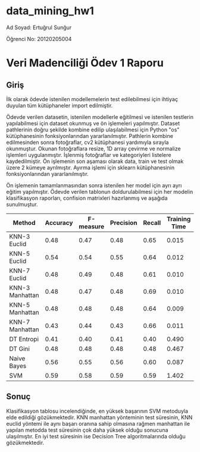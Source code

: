 # data_mining_hw1
Ad Soyad: Ertuğrul Sunğur

Öğrenci No: 20120205004

# Veri Madenciliği Ödev 1 Raporu

## **Giriş**

İlk olarak ödevde istenilen modellemelerin test edilebilmesi için ihtiyaç duyulan tüm kütüphaneler import edilmiştir.

Ödevde verilen datasetin, istenilen modellerle eğitilmesi ve istenilen testlerin yapılabilmesi için dataset okunmuş ve ön işlemeleri yapılmıştır. Dataset pathlerinin doğru şekilde kombine edilip ulaşılabilmesi için Python "os" kütüphanesinin fonksiyonlarından yararlanılmıştır. Pathlerin kombine edilmesinden sonra fotoğraflar, cv2 kütüphanesi yardımıyla sırayla okunmuştur. Okunan fotoğraflara resize, 1D array çevirme ve normalize işlemleri uygulanmıştır. İşlenmiş fotoğraflar ve kategoriyleri listelere kaydedilmiştir. Ön işlemenin son aşaması olarak data, train ve test olmak üzere 2 kümeye ayrılmıştır. Ayırma işlemi için sklearn kütüphanesinin fonksiyonlarından yararlanılmıştır.

Ön işlemenin tamamlanmasından sonra istenilen her model için ayrı ayrı eğitim yapılmıştır. Ödevde verilen tablonun doldurulabilmesi için her modelin klasifikasyon raporları, confision matrixleri hazırlanmış ve aşağıda sunulmuştur.

| Method  | Accuracy  | F-measure  | Precision  | Recall  | Training Time  | Testing Time |
| --- | --- | --- | --- | --- | --- | --- |
| KNN-3 Euclid | 0.48 | 0.47 | 0.48 | 0.65 | 0.015 | 0.068 |
| KNN-5 Euclid | 0.54 | 0.54 | 0.55 | 0.64 | 0.012 | 0.071 |
| KNN-7 Euclid | 0.48 | 0.49 | 0.48 | 0.61 | 0.010 | 0.101 |
| KNN-3 Manhattan | 0.48 | 0.47 | 0.48 | 0.69 | 0.010 | 0.937 |
| KNN-5 Manhattan | 0.48 | 0.48 | 0.48 | 0.64 | 0.009 | 0.970 |
| KNN-7 Manhattan | 0.43 | 0.44 | 0.43 | 0.66 | 0.011 | 0.928 |
| DT Entropi | 0.41 | 0.40 | 0.41 | 0.40 | 0.490 | 0.003 |
| DT Gini | 0.48 | 0.48 | 0.48 | 0.48 | 0.467 | 0.005 |
| Naive Bayes | 0.56 | 0.55 | 0.56 | 0.60 | 0.087 | 0.041 |
| SVM | 0.59 | 0.58 | 0.59 | 0.59 | 1.402 | 0.322 |

## **Sonuç**

Klasifikasyon tablosu incelendiğinde, en yüksek başarının SVM metoduyla elde edildiği gözükmektedir. KNN manhattan yönteminin test süresinin, KNN euclid yöntemi ile aynı başarı oranına sahip olmasına rağmen manhattan ile yapılan metodda test süresinin çok daha yüksek olduğu sonucuna ulaşılmıştır. En iyi test süresinin ise Decision Tree algoritmalarında olduğu gözükmektedir.
